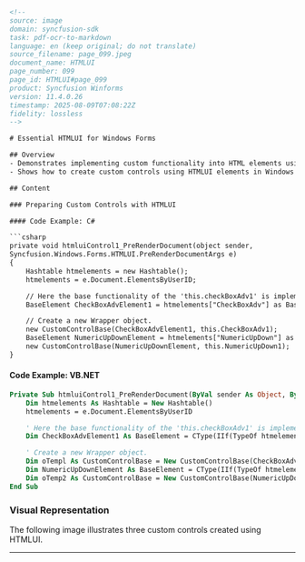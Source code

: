 ```html
<!-- 
source: image
domain: syncfusion-sdk
task: pdf-ocr-to-markdown
language: en (keep original; do not translate)
source_filename: page_099.jpeg
document_name: HTMLUI
page_number: 099
page_id: HTMLUI#page_099
product: Syncfusion Winforms
version: 11.4.0.26
timestamp: 2025-08-09T07:08:22Z
fidelity: lossless
-->

# Essential HTMLUI for Windows Forms

## Overview
- Demonstrates implementing custom functionality into HTML elements using HTMLUI.
- Shows how to create custom controls using HTMLUI elements in Windows Forms.

## Content

### Preparing Custom Controls with HTMLUI

#### Code Example: C#

```csharp
private void htmluiControl1_PreRenderDocument(object sender, 
Syncfusion.Windows.Forms.HTMLUI.PreRenderDocumentArgs e)
{
    Hashtable htmelements = new Hashtable();
    htmelements = e.Document.ElementsByUserID;

    // Here the base functionality of the 'this.checkBoxAdv1' is implemented to the 'checkBoxAdvElement1'.
    BaseElement CheckBoxAdvElement1 = htmelements["CheckBoxAdv"] as BaseElement;

    // Create a new Wrapper object.
    new CustomControlBase(CheckBoxAdvElement1, this.CheckBoxAdv1);
    BaseElement NumericUpDownElement = htmelements["NumericUpDown"] as BaseElement;
    new CustomControlBase(NumericUpDownElement, this.NumericUpDown1);
}
```

#### Code Example: VB.NET

```vb
Private Sub htmluiControl1_PreRenderDocument(ByVal sender As Object, ByVal e As Syncfusion.Windows.Forms.HTMLUI.PreRenderDocumentArgs)
    Dim htmelements As Hashtable = New Hashtable()
    htmelements = e.Document.ElementsByUserID

    ' Here the base functionality of the 'this.checkBoxAdv1' is implemented to the 'checkBoxAdvElement1'.
    Dim CheckBoxAdvElement1 As BaseElement = CType(IIf(TypeOf htmelements("CheckBoxAdv") Is BaseElement, htmelements("CheckBoxAdv"), Nothing), BaseElement)

    ' Create a new Wrapper object.
    Dim oTempl As CustomControlBase = New CustomControlBase(CheckBoxAdvElement1, Me.CheckBoxAdv1)
    Dim NumericUpDownElement As BaseElement = CType(IIf(TypeOf htmelements("NumericUpDown") Is BaseElement, htmelements("NumericUpDown"), Nothing), BaseElement)
    Dim oTemp2 As CustomControlBase = New CustomControlBase(NumericUpDownElement, Me.NumericUpDown1)
End Sub
```

### Visual Representation

The following image illustrates three custom controls created using HTMLUI.

---

<!-- tags: [Syncfusion Winforms, HTMLUI, Custom Controls] keywords: [HTMLUI, Custom Controls, Windows Forms, PreRenderDocument, ElementsByUserID, BaseElement, CustomControlBase] -->
```